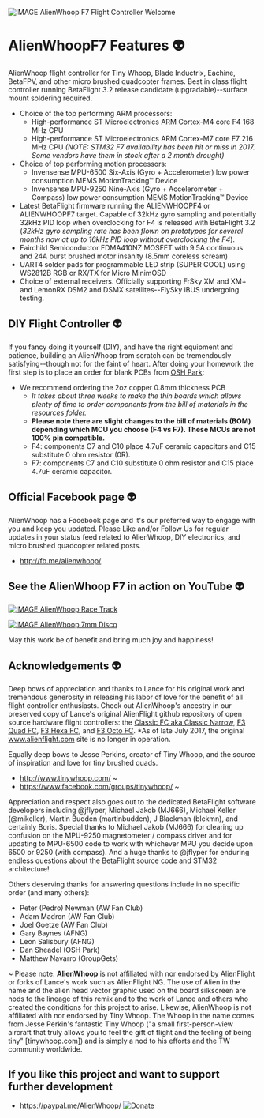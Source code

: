 ![IMAGE AlienWhoop F7 Flight Controller Welcome](https://644db4de3505c40a0444-327723bce298e3ff5813fb42baeefbaa.ssl.cf1.rackcdn.com/b41d4f7a6425d300c758662a45fc12c5.png)

# AlienWhoopF7 Features :alien:
AlienWhoop flight controller for Tiny Whoop, Blade Inductrix, Eachine, BetaFPV, and other micro brushed quadcopter frames. Best in class flight controller running BetaFlight 3.2 release candidate (upgradable)--surface mount soldering required.

* Choice of the top performing ARM processors: 
  * High-performance ST Microelectronics ARM Cortex-M4 core F4 168 MHz CPU
  * High-performance ST Microelectronics ARM Cortex-M7 core F7 216 MHz CPU
     *(NOTE: STM32 F7 availability has been hit or miss in 2017. Some vendors have them in stock after a 2 month drought)*
* Choice of top performing motion processors: 
  * Invensense MPU-6500 Six-Axis (Gyro + Accelerometer) low power consumption MEMS MotionTracking™ Device
  * Invensense MPU-9250 Nine-Axis (Gyro + Accelerometer + Compass) low power consumption MEMS MotionTracking™ Device
* Latest BetaFlight firmware running the ALIENWHOOPF4 or ALIENWHOOPF7 target. Capable of 32kHz gyro sampling and potentially 32kHz PID loop when overclocking for F4 is released with BetaFlight 3.2 (*32kHz gyro sampling rate has been flown on prototypes for several months now at up to 16kHz PID loop without overclocking the F4*).
* Fairchild Semiconductor FDMA410NZ MOSFET with 9.5A continuous and 24A burst brushed motor insanity (8.5mm coreless scream)
* UART4 solder pads for programmable LED strip (SUPER COOL) using WS2812B RGB or RX/TX for Micro MinimOSD
* Choice of external receivers. Officially supporting FrSky XM and XM+ and LemonRX DSM2 and DSMX satellites--FlySky iBUS undergoing testing.

## DIY Flight Controller :alien:
If you fancy doing it yourself (DIY), and have the right equipment and patience, building an AlienWhoop from scratch can be tremendously satisfying--though not for the faint of heart. After doing your homework the first step is to place an order for blank PCBs from [OSH Park](https://oshpark.com/shared_projects/m61Bc99Q):
* We recommend ordering the 2oz copper 0.8mm thickness PCB
  * *It takes about three weeks to make the thin boards which allows plenty of time to order components from the bill of materials in the resources folder.*
  * **Please note there are slight changes to the bill of materials (BOM) depending which MCU you choose (F4 vs F7). These MCUs are not 100% pin compatible.**
   * F4: components C7 and C10 place 4.7uF ceramic capacitors and C15 substitute 0 ohm resistor (0R).
   * F7: components C7 and C10 substitute 0 ohm resistor and C15 place 4.7uF ceramic capacitor.

## Official Facebook page :alien:
AlienWhoop has a Facebook page and it's our preferred way to engage with you and keep you updated. Please Like and/or Follow Us for regular updates in your status feed related to AlienWhoop, DIY electronics, and micro brushed quadcopter related posts.
* http://fb.me/alienwhoop/

## See the AlienWhoop F7 in action on YouTube :alien:

[![IMAGE AlienWhoop Race Track](https://img.youtube.com/vi/VbBsdTQpdaE/0.jpg)](https://www.youtube.com/watch?v=VbBsdTQpdaE&t=5s)

[![IMAGE AlienWhoop 7mm Disco ](https://img.youtube.com/vi/Ov4fFRiZYsI/0.jpg)](https://youtu.be/Ov4fFRiZYsI)

May this work be of benefit and bring much joy and happiness!

## Acknowledgements :alien:

Deep bows of appreciation and thanks to Lance for his original work and tremendous
generosity in releasing his labor of love for the benefit of all flight controller
enthusiasts. Check out AlienWhoop's ancestry in our preserved copy of Lance's original AlienFlight
github repository of open source hardware flight controllers: the [Classic FC aka Classic Narrow](https://github.com/brucesdad13/AlienFlightArchive/blob/master/Flight-Controllers/Classic#narrow-classic-flight-controller), [F3 Quad FC](https://github.com/brucesdad13/AlienFlightArchive/blob/master/Flight-Controllers/F3-V1/F3-Quad#f3-quad-brushed-v1-flight-controller), [F3 Hexa FC](https://github.com/brucesdad13/AlienFlightArchive/blob/master/Flight-Controllers/F3-V1/F3-Hexa#f3-hexa-brushed-v1-flight-controller), and [F3 Octo FC](https://github.com/brucesdad13/AlienFlightArchive/blob/master/Flight-Controllers/F3-V1/F3-Octo#f3-octo-brushed-v1-flight-controller).
*As of late July 2017, the original www.alienflight.com site is no longer in operation.

Equally deep bows to Jesse Perkins, creator of Tiny Whoop, and the source of inspiration and love for tiny brushed quads.
* http://www.tinywhoop.com/ ~
* https://www.facebook.com/groups/tinywhoop/ ~

Appreciation and respect also goes out to the dedicated BetaFlight software developers including @jflyper, Michael Jakob (MJ666), Michael Keller (@mikeller), Martin Budden (martinbudden), J Blackman (blckmn), and certainly Boris. Special thanks to Michael Jakob (MJ666) for clearing up confusion on the MPU-9250 magnetometer / compass driver and for updating to MPU-6500 code to work with whichever MPU you decide upon 6500 or 9250 (with compass). And a huge thanks to @jflyper for enduring endless questions about the BetaFlight source code and STM32 architecture!

Others deserving thanks for answering questions include in no specific order (and many others):
* Peter (Pedro) Newman (AW Fan Club)
* Adam Madron (AW Fan Club)
* Joel Goetze (AW Fan Club)
* Gary Baynes (AFNG)
* Leon Salisbury (AFNG)
* Dan Sheadel (OSH Park)
* Matthew Navarro (GroupGets)

~ Please note: **AlienWhoop** is not affiliated with nor endorsed by AlienFlight or forks of Lance's work such as AlienFlight NG. The use of Alien in the name and the alien head vector graphic used on the board silkscreen are nods to the lineage of this remix and to the work of Lance and others who created the conditions for this project to arise. Likewise, AlienWhoop is not affiliated with nor endorsed by Tiny Whoop. The Whoop in the name comes from Jesse Perkin's fantastic Tiny Whoop ("a small first-person-view aircraft that truly allows you to feel the gift of flight and the feeling of being tiny" [tinywhoop.com]) and is simply a nod to his efforts and the TW community worldwide.

## If you like this project and want to support further development
* https://paypal.me/AlienWhoop/ <a href="https://paypal.me/AlienWhoop/"><img src="https://camo.githubusercontent.com/bf75919b94531ffe3b83ca1249b33a6ece815232/68747470733a2f2f7777772e70617970616c2e636f6d2f656e5f55532f692f62746e2f62746e5f646f6e6174655f4c472e676966" border="0" name="user-content-submit" title="PayPal - The safer, easier way to pay online!" alt="Donate" data-canonical-src="https://www.paypal.com/en_US/i/btn/btn_donate_LG.gif" style="max-width:100%;"></a>
